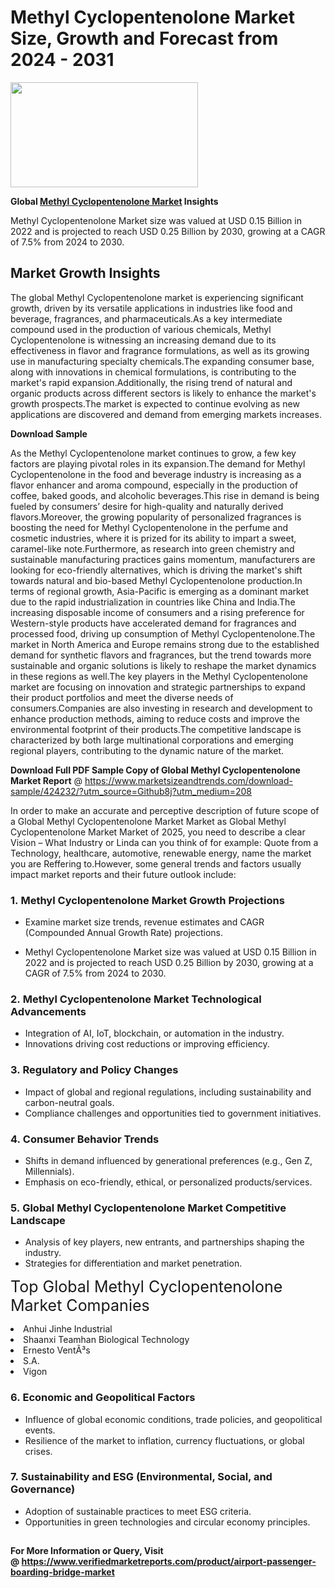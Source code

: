 <H1>Methyl Cyclopentenolone Market Size, Growth and Forecast from 2024 - 2031</H1><img class="aligncenter size-medium wp-image-584254" src="https://thirdeyenews.in/wp-content/uploads/2024/09/Global-Market-Research-300x168.jpeg" alt="" width="300" height="168" /><p><strong>Global&nbsp;<a href="https://www.marketsizeandtrends.com/download-sample/424232/?utm_source=Github8j?utm_medium=208">Methyl Cyclopentenolone Market</a> Insights</strong></p><p>Methyl Cyclopentenolone Market size was valued at USD 0.15 Billion in 2022 and is projected to reach USD 0.25 Billion by 2030, growing at a CAGR of 7.5% from 2024 to 2030.</p><p><h2>Market Growth Insights</h2> <p>The global Methyl Cyclopentenolone market is experiencing significant growth, driven by its versatile applications in industries like food and beverage, fragrances, and pharmaceuticals.As a key intermediate compound used in the production of various chemicals, Methyl Cyclopentenolone is witnessing an increasing demand due to its effectiveness in flavor and fragrance formulations, as well as its growing use in manufacturing specialty chemicals.The expanding consumer base, along with innovations in chemical formulations, is contributing to the market's rapid expansion.Additionally, the rising trend of natural and organic products across different sectors is likely to enhance the market's growth prospects.The market is expected to continue evolving as new applications are discovered and demand from emerging markets increases.</p> <p><strong>Download Sample</strong></p> <p>As the Methyl Cyclopentenolone market continues to grow, a few key factors are playing pivotal roles in its expansion.The demand for Methyl Cyclopentenolone in the food and beverage industry is increasing as a flavor enhancer and aroma compound, especially in the production of coffee, baked goods, and alcoholic beverages.This rise in demand is being fueled by consumers’ desire for high-quality and naturally derived flavors.Moreover, the growing popularity of personalized fragrances is boosting the need for Methyl Cyclopentenolone in the perfume and cosmetic industries, where it is prized for its ability to impart a sweet, caramel-like note.Furthermore, as research into green chemistry and sustainable manufacturing practices gains momentum, manufacturers are looking for eco-friendly alternatives, which is driving the market's shift towards natural and bio-based Methyl Cyclopentenolone production.In terms of regional growth, Asia-Pacific is emerging as a dominant market due to the rapid industrialization in countries like China and India.The increasing disposable income of consumers and a rising preference for Western-style products have accelerated demand for fragrances and processed food, driving up consumption of Methyl Cyclopentenolone.The market in North America and Europe remains strong due to the established demand for synthetic flavors and fragrances, but the trend towards more sustainable and organic solutions is likely to reshape the market dynamics in these regions as well.The key players in the Methyl Cyclopentenolone market are focusing on innovation and strategic partnerships to expand their product portfolios and meet the diverse needs of consumers.Companies are also investing in research and development to enhance production methods, aiming to reduce costs and improve the environmental footprint of their products.The competitive landscape is characterized by both large multinational corporations and emerging regional players, contributing to the dynamic nature of the market.</p> <p><span class=""><strong>Download Full PDF Sample Copy of Global Methyl Cyclopentenolone Market Report</strong> @ <a href="https://www.marketsizeandtrends.com/download-sample/424232/?utm_source=Github8j?utm_medium=208" target="_blank">https://www.marketsizeandtrends.com/download-sample/424232/?utm_source=Github8j?utm_medium=208</a></span></p><p>In order to make an accurate and perceptive description of future scope of a Global&nbsp;Methyl Cyclopentenolone Market Market as Global&nbsp;Methyl Cyclopentenolone Market Market of 2025, you need to describe a clear Vision &ndash; What Industry or Linda can you think of for example: Quote from a Technology, healthcare, automotive, renewable energy, name the market you are Reffering to.However, some general trends and factors usually impact market reports and their future outlook include:</p><h3>1.&nbsp;<strong>Methyl Cyclopentenolone Market Growth Projections</strong></h3><ul><li>Examine market size trends, revenue estimates and CAGR (Compounded Annual Growth Rate) projections.</li><li><p>Methyl Cyclopentenolone Market size was valued at USD 0.15 Billion in 2022 and is projected to reach USD 0.25 Billion by 2030, growing at a CAGR of 7.5% from 2024 to 2030.</p></li></ul><h3>2.&nbsp;<strong>Methyl Cyclopentenolone Market Technological Advancements</strong></h3><ul><li>Integration of AI, IoT, blockchain, or automation in the industry.</li><li>Innovations driving cost reductions or improving efficiency.</li></ul><h3>3.&nbsp;<strong>Regulatory and Policy Changes</strong></h3><ul><li>Impact of global and regional regulations, including sustainability and carbon-neutral goals.</li><li>Compliance challenges and opportunities tied to government initiatives.</li></ul><h3>4.&nbsp;<strong>Consumer Behavior Trends</strong></h3><ul><li>Shifts in demand influenced by generational preferences (e.g., Gen Z, Millennials).</li><li>Emphasis on eco-friendly, ethical, or personalized products/services.</li></ul><h3>5.&nbsp;<strong>Global Methyl Cyclopentenolone Market Competitive Landscape</strong></h3><ul><li>Analysis of key players, new entrants, and partnerships shaping the industry.</li><li>Strategies for differentiation and market penetration.</li></ul><p data-pm-slice="1 1 []"><span style="color: inherit; font-family: inherit; font-size: 25px;">Top Global Methyl Cyclopentenolone Market Companies</span></p><div class="" data-test-id=""><p><li>Anhui Jinhe Industrial</li><li> Shaanxi Teamhan Biological Technology</li><li> Ernesto VentÃ³s</li><li> S.A.</li><li> Vigon</li></p></div><h3>6.&nbsp;<strong>Economic and Geopolitical Factors</strong></h3><ul><li>Influence of global economic conditions, trade policies, and geopolitical events.</li><li>Resilience of the market to inflation, currency fluctuations, or global crises.</li></ul><h3>7.&nbsp;<strong>Sustainability and ESG (Environmental, Social, and Governance)</strong></h3><ul><li>Adoption of sustainable practices to meet ESG criteria.</li><li>Opportunities in green technologies and circular economy principles.</li></ul><h2><strong style="font-size: 14px;">For More Information or Query, Visit @&nbsp;</strong><a style="background-color: #ffffff; font-size: 14px;" href="https://www.marketsizeandtrends.com/report/methyl-cyclopentenolone-market/" target="_blank">https://www.verifiedmarketreports.com/product/airport-passenger-boarding-bridge-market</a></h2>